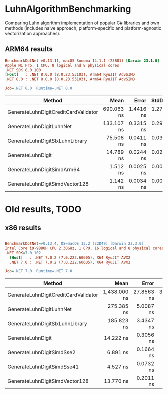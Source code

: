 # LuhnAlgorithmBenchmarking

Comparing Luhn algorithm implementation of popular C# libraries and own methods (includes naive approach, platform-specific and platform-agnostic vectorization approaches).

## ARM64 results

``` ini
BenchmarkDotNet v0.13.11, macOS Sonoma 14.1.1 (23B81) [Darwin 23.1.0]
Apple M1 Pro, 1 CPU, 8 logical and 8 physical cores
.NET SDK 8.0.100
[Host]   : .NET 8.0.0 (8.0.23.53103), Arm64 RyuJIT AdvSIMD
.NET 8.0 : .NET 8.0.0 (8.0.23.53103), Arm64 RyuJIT AdvSIMD

Job=.NET 8.0  Runtime=.NET 8.0
```

| Method                               | Mean       | Error     | StdDev    | Ratio | RatioSD |
|------------------------------------- |-----------:|----------:|----------:|------:|--------:|
| GenerateLuhnDigitCreditCardValidator | 690.063 ns | 1.4416 ns | 1.2779 ns | 46.66 |    0.09 |
| GenerateLuhnDigitLuhnNet             | 133.107 ns | 0.3315 ns | 0.2939 ns |  9.00 |    0.03 |
| GenerateLuhnDigitSlxLuhnLibrary      |  75.508 ns | 0.0411 ns | 0.0344 ns |  5.11 |    0.01 |
| GenerateLuhnDigit                    |  14.789 ns | 0.0244 ns | 0.0204 ns |  1.00 |    0.00 |
| GenerateLuhnDigitSimdArm64           |   1.512 ns | 0.0025 ns | 0.0024 ns |  0.10 |    0.00 |
| GenerateLuhnDigitSimdVector128       |   1.142 ns | 0.0034 ns | 0.0030 ns |  0.08 |    0.00 |

# Old results, TODO
## x86 results

``` ini

BenchmarkDotNet=v0.13.4, OS=macOS 13.2 (22D49) [Darwin 22.3.0]
Intel Core i9-9880H CPU 2.30GHz, 1 CPU, 16 logical and 8 physical cores
.NET SDK=7.0.102
  [Host]   : .NET 7.0.2 (7.0.222.60605), X64 RyuJIT AVX2
  .NET 7.0 : .NET 7.0.2 (7.0.222.60605), X64 RyuJIT AVX2

Job=.NET 7.0  Runtime=.NET 7.0  

```
|                               Method |         Mean |      Error |     StdDev |  Ratio | RatioSD |
|------------------------------------- |-------------:|-----------:|-----------:|-------:|--------:|
| GenerateLuhnDigitCreditCardValidator | 1,438.000 ns | 27.8563 ns | 39.9507 ns | 100.85 |    4.35 |
|             GenerateLuhnDigitLuhnNet |   275.385 ns |  5.0087 ns |  6.8560 ns |  19.40 |    0.68 |
|      GenerateLuhnDigitSlxLuhnLibrary |   185.823 ns |  3.4347 ns |  3.2128 ns |  13.00 |    0.49 |
|                    GenerateLuhnDigit |    14.222 ns |  0.3056 ns |  0.3973 ns |   1.00 |    0.00 |
|            GenerateLuhnDigitSimdSse2 |     6.891 ns |  0.1664 ns |  0.2044 ns |   0.48 |    0.02 |
|           GenerateLuhnDigitSimdSse41 |     4.527 ns |  0.0732 ns |  0.0649 ns |   0.32 |    0.01 |
|       GenerateLuhnDigitSimdVector128 |    13.770 ns |  0.2011 ns |  0.1679 ns |   0.96 |    0.02 |
